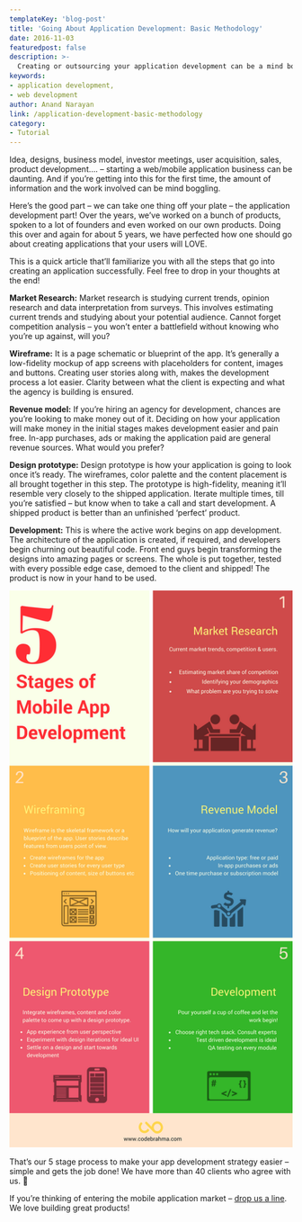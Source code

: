 ```yaml
---
templateKey: 'blog-post'
title: 'Going About Application Development: Basic Methodology'
date: 2016-11-03
featuredpost: false
description: >-
  Creating or outsourcing your application development can be a mind boggling. Check out our 5 step methodology for application development.
keywords:
- application development,
- web development
author: Anand Narayan
link: /application-development-basic-methodology
category:
- Tutorial
---
```


Idea, designs, business model, investor meetings, user acquisition, sales, product development…. – starting a web/mobile application business can be daunting. And if you’re getting into this for the first time, the amount of information and the work involved can be mind boggling.

Here’s the good part – we can take one thing off your plate – the application development part! Over the years, we’ve worked on a bunch of products, spoken to a lot of founders and even worked on our own products. Doing this over and again for about 5 years, we have perfected how one should go about creating applications that your users will LOVE.

This is a quick article that’ll familiarize you with all the steps that go into creating an application successfully. Feel free to drop in your thoughts at the end!



__Market Research:__ Market research is studying current trends, opinion research and data interpretation from surveys. This involves estimating current trends and studying about your potential audience. Cannot forget competition analysis – you won’t enter a battlefield without knowing who you’re up against, will you?



__Wireframe:__ It is a page schematic or blueprint of the app. It’s generally a low-fidelity mockup of app screens with placeholders for content, images and buttons. Creating user stories along with, makes the development process a lot easier. Clarity between what the client is expecting and what the agency is building is ensured.



__Revenue model:__ If you’re hiring an agency for development, chances are you’re looking to make money out of it. Deciding on how your application will make money in the initial stages makes development easier and pain free. In-app purchases, ads or making the application paid are general revenue sources. What would you prefer?



__Design prototype:__ Design prototype is how your application is going to look once it’s ready. The wireframes, color palette and the content placement is all brought together in this step. The prototype is high-fidelity, meaning it’ll resemble very closely to the shipped application. Iterate multiple times, till you’re satisfied – but know when to take a call and start development. A shipped product is better than an unfinished ‘perfect’ product.



__Development:__ This is where the active work begins on app development. The architecture of the application is created, if required, and developers begin churning out beautiful code. Front end guys begin transforming the designs into amazing pages or screens. The whole is put together, tested with every possible edge case, demoed to the client and shipped! The product is now in your hand to be used.

![mobile Application Development](./images/AppDevInfo-3.png)


That’s our 5 stage process to make your app development strategy easier – simple and gets the job done! We have more than 40 clients who agree with us. 🙂

If you’re thinking of entering the mobile application market – [drop us a line](/contact). We love building great products!
